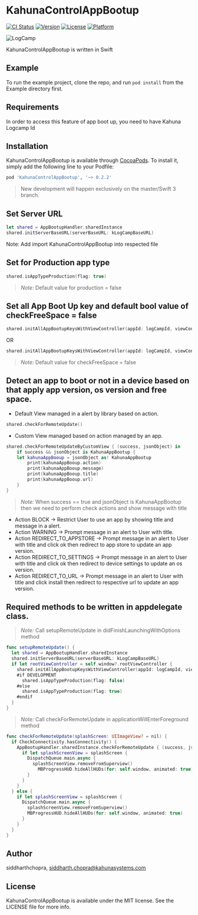 # KahunaControlAppBootup

[![CI Status](http://img.shields.io/travis/siddharthchopra/KahunaControlAppBootup.svg?style=flat)](https://travis-ci.org/siddharthchopra/KahunaControlAppBootup)
[![Version](https://img.shields.io/cocoapods/v/KahunaControlAppBootup.svg?style=flat)](http://cocoapods.org/pods/KahunaControlAppBootup)
[![License](https://img.shields.io/cocoapods/l/KahunaControlAppBootup.svg?style=flat)](http://cocoapods.org/pods/KahunaControlAppBootup)
[![Platform](https://img.shields.io/cocoapods/p/KahunaControlAppBootup.svg?style=flat)](http://cocoapods.org/pods/KahunaControlAppBootup)

![LogCamp](http://www.kahuna-mobihub.com/templates/ja_puresite/images/logo-trans.png)

KahunaControlAppBootup is written in Swift

## Example

To run the example project, clone the repo, and run `pod install` from the Example directory first.

## Requirements
In order to access this feature of app boot up, you need to have Kahuna Logcamp Id

## Installation

KahunaControlAppBootup is available through [CocoaPods](http://cocoapods.org). To install
it, simply add the following line to your Podfile:

```ruby
pod 'KahunaControlAppBootup', '~> 0.2.2'
```
> New development will happen exclusively on the master/Swift 3 branch.

## Set Server URL
```swift
let shared = AppBootupHandler.sharedInstance
shared.initServerBaseURL(serverBaseURL: kLogCampBaseURL)
```
Note:
Add import KahunaControlAppBootup into respected file


## Set for Production app type

```swift
shared.isAppTypeProduction(flag: true)
```
> _Note:_ Default value for production = false


## Set all App Boot Up key and default bool value of checkFreeSpace = false
```swift
shared.initAllAppBootupKeysWithViewController(appId: logCampId, viewController: rootViewController)
```
OR

```swift
shared.initAllAppBootupKeysWithViewController(appId: logCampId, viewController: rootViewController, checkFreeSpace: true)
```
> _Note:_ Default value for checkFreeSpace = false

## Detect an app to boot or not in a device based on that apply app version, os version and free space.
- Default View managed in a alert by library based on action.
```swift
shared.checkForRemoteUpdate()
```

- Custom View managed based on action managed by an app.
```swift
shared.checkForRemoteUpdateByCustomView { (success, jsonObject) in
    if success && jsonObject is KahunaAppBootup {
    let kahunaAppBooup = jsonObject as! KahunaAppBootup
        print(kahunaAppBooup.action)
        print(kahunaAppBooup.message)
        print(kahunaAppBooup.title)
        print(kahunaAppBooup.url)
    }
}
```
> _Note:_
When success == true and jsonObject is KahunaAppBootup 
then we need to perform check actions and show message with title
- Action BLOCK -> Restrict User to use an app by showing title and message in a alert.
- Action WARNING -> Prompt message in an alert to User with title.
- Action REDIRECT_TO_APPSTORE -> Prompt message in an alert to User with title and click ok then redirect to app store to update an app version.
- Action REDIRECT_TO_SETTINGS -> Prompt message in an alert to User with title and click ok then redirect to device settings to update an os version.
- Action REDIRECT_TO_URL -> Prompt message in an alert to User with title and click install then redirect to respective url to update an app version.

## Required methods to be written in appdelegate class.
> _Note:_
Call setupRemoteUpdate in didFinishLaunchingWithOptions method
```swift
func setupRemoteUpdate() {
  let shared = AppBootupHandler.sharedInstance
  shared.initServerBaseURL(serverBaseURL: kLogCampBaseURL)
  if let rootViewController = self.window?.rootViewController {
    shared.initAllAppBootupKeysWithViewController(appId: logCampId, viewController: rootViewController)
    #if DEVELOPMENT
      shared.isAppTypeProduction(flag: false)
    #else
      shared.isAppTypeProduction(flag: true)
    #endif
  }
}
```

> _Note:_
Call checkForRemoteUpdate in applicationWillEnterForeground method
```swift
func checkForRemoteUpdate(splashScreen: UIImageView? = nil) {
  if CheckConnectivity.hasConnectivity() {
    AppBootupHandler.sharedInstance.checkForRemoteUpdate { (success, jsonObject) in
      if let splashScreenView = splashScreen {
        DispatchQueue.main.async {
          splashScreenView.removeFromSuperview()
            MBProgressHUD.hideAllHUDs(for: self.window, animated: true)
        }
      }
    }
  } else {
    if let splashScreenView = splashScreen {
      DispatchQueue.main.async {
        splashScreenView.removeFromSuperview()
        MBProgressHUD.hideAllHUDs(for: self.window, animated: true)
      }
    }
  }
}
```

## Author

siddharthchopra, siddharth.chopra@kahunasystems.com

## License

KahunaControlAppBootup is available under the MIT license. See the LICENSE file for more info.
